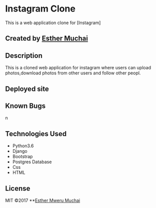 # Instagram Clone
This is a web application clone for [Instagram]

## Created by [Esther Muchai](https://github.com/mwerumuchai)

## Description
This is a cloned web application for instagram where users can upload photos,download photos from other users and follow other peopl.


## Deployed site


## Known Bugs
n


## Technologies Used
* Python3.6 
* Django
* Bootstrap
* Postgres Database
* Css
* HTML

  
## License
MIT &copy;2017 **[Esther Mweru Muchai](https://github.com/mwerumuchai)
